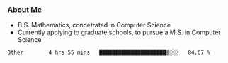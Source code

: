 ### About Me

- B.S. Mathematics, concetrated in Computer Science
- Currently applying to graduate schools, to pursue a M.S. in Computer Science

<!--START_SECTION:waka-->

```txt
Other        4 hrs 55 mins   █████████████████████▒░░░   84.67 %
```

<!--END_SECTION:waka-->
